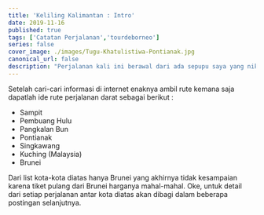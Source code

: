 ```yaml
---
title: 'Keliling Kalimantan : Intro'
date: 2019-11-16
published: true
tags: ['Catatan Perjalanan','tourdeborneo']
series: false
cover_image: ./images/Tugu-Khatulistiwa-Pontianak.jpg
canonical_url: false
description: "Perjalanan kali ini berawal dari ada sepupu saya yang nikanan di Sampit dan berpikiran sayang juga kalau udah sampai Sampit kemudian cuma datang ke acara nikahannya terus pulang ke Malang. Akhirnya munculah ide perjalanan keliling borneo sisi barat."
---
```


Setelah cari-cari informasi di internet enaknya ambil rute kemana saja dapatlah ide rute perjalanan darat sebagai berikut :

- Sampit
- Pembuang Hulu
- Pangkalan Bun
- Pontianak
- Singkawang
- Kuching (Malaysia)
- Brunei

Dari list kota-kota diatas hanya Brunei yang akhirnya tidak kesampaian karena tiket pulang dari Brunei harganya mahal-mahal. Oke, untuk detail dari setiap perjalanan antar kota diatas akan dibagi dalam beberapa postingan selanjutnya.